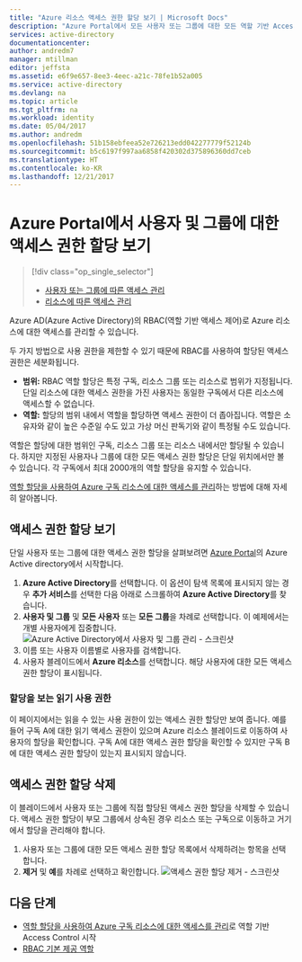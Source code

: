 ```yaml
---
title: "Azure 리소스 액세스 권한 할당 보기 | Microsoft Docs"
description: "Azure Portal에서 모든 사용자 또는 그룹에 대한 모든 역할 기반 Access Control 할당 보기 및 관리"
services: active-directory
documentationcenter: 
author: andredm7
manager: mtillman
editor: jeffsta
ms.assetid: e6f9e657-8ee3-4eec-a21c-78fe1b52a005
ms.service: active-directory
ms.devlang: na
ms.topic: article
ms.tgt_pltfrm: na
ms.workload: identity
ms.date: 05/04/2017
ms.author: andredm
ms.openlocfilehash: 51b158ebfeea52e726213edd042277779f52124b
ms.sourcegitcommit: b5c6197f997aa6858f420302d375896360dd7ceb
ms.translationtype: HT
ms.contentlocale: ko-KR
ms.lasthandoff: 12/21/2017
---
```

# <a name="view-access-assignments-for-users-and-groups-in-the-azure-portal"></a>Azure Portal에서 사용자 및 그룹에 대한 액세스 권한 할당 보기
> [!div class="op_single_selector"]
> * [사용자 또는 그룹에 따른 액세스 관리](role-based-access-control-manage-assignments.md)
> * [리소스에 따른 액세스 관리](role-based-access-control-configure.md)

Azure AD(Azure Active Directory)의 RBAC(역할 기반 액세스 제어)로 Azure 리소스에 대한 액세스를 관리할 수 있습니다. 

두 가지 방법으로 사용 권한을 제한할 수 있기 때문에 RBAC를 사용하여 할당된 액세스 권한은 세분화됩니다.

* **범위:** RBAC 역할 할당은 특정 구독, 리소스 그룹 또는 리소스로 범위가 지정됩니다. 단일 리소스에 대한 액세스 권한을 가진 사용자는 동일한 구독에서 다른 리소스에 액세스할 수 없습니다.
* **역할:** 할당의 범위 내에서 역할을 할당하면 액세스 권한이 더 좁아집니다. 역할은 소유자와 같이 높은 수준일 수도 있고 가상 머신 판독기와 같이 특정될 수도 있습니다.

역할은 할당에 대한 범위인 구독, 리소스 그룹 또는 리소스 내에서만 할당될 수 있습니다. 하지만 지정된 사용자나 그룹에 대한 모든 액세스 권한 할당은 단일 위치에서만 볼 수 있습니다. 각 구독에서 최대 2000개의 역할 할당을 유지할 수 있습니다. 

[역할 할당을 사용하여 Azure 구독 리소스에 대한 액세스를 관리](role-based-access-control-configure.md)하는 방법에 대해 자세히 알아봅니다.

## <a name="view-access-assignments"></a>액세스 권한 할당 보기
단일 사용자 또는 그룹에 대한 액세스 권한 할당을 살펴보려면 [Azure Portal](http://portal.azure.com)의 Azure Active directory에서 시작합니다.

1. **Azure Active Directory**를 선택합니다. 이 옵션이 탐색 목록에 표시되지 않는 경우 **추가 서비스**를 선택한 다음 아래로 스크롤하여 **Azure Active Directory**를 찾습니다.
2. **사용자 및 그룹** 및 **모든 사용자** 또는 **모든 그룹**을 차례로 선택합니다. 이 예제에서는 개별 사용자에게 집중합니다.
    ![Azure Active Directory에서 사용자 및 그룹 관리 - 스크린샷](./media/role-based-access-control-manage-assignments/rbac_users_groups.png)
3. 이름 또는 사용자 이름별로 사용자를 검색합니다.
4. 사용자 블레이드에서 **Azure 리소스**를 선택합니다. 해당 사용자에 대한 모든 액세스 권한 할당이 표시됩니다.

### <a name="read-permissions-to-view-assignments"></a>할당을 보는 읽기 사용 권한
이 페이지에서는 읽을 수 있는 사용 권한이 있는 액세스 권한 할당만 보여 줍니다. 예를 들어 구독 A에 대한 읽기 액세스 권한이 있으며 Azure 리소스 블레이드로 이동하여 사용자의 할당을 확인합니다. 구독 A에 대한 액세스 권한 할당을 확인할 수 있지만 구독 B에 대한 액세스 권한 할당이 있는지 표시되지 않습니다.

## <a name="delete-access-assignments"></a>액세스 권한 할당 삭제
이 블레이드에서 사용자 또는 그룹에 직접 할당된 액세스 권한 할당을 삭제할 수 있습니다. 액세스 권한 할당이 부모 그룹에서 상속된 경우 리소스 또는 구독으로 이동하고 거기에서 할당을 관리해야 합니다.

1. 사용자 또는 그룹에 대한 모든 액세스 권한 할당 목록에서 삭제하려는 항목을 선택합니다.
2. **제거** 및 **예**를 차례로 선택하고 확인합니다.
    ![액세스 권한 할당 제거 - 스크린샷](./media/role-based-access-control-manage-assignments/delete_assignment.png)

## <a name="next-steps"></a>다음 단계

* [역할 할당을 사용하여 Azure 구독 리소스에 대한 액세스를 관리](role-based-access-control-configure.md)로 역할 기반 Access Control 시작
* [RBAC 기본 제공 역할](role-based-access-built-in-roles.md)

